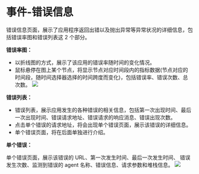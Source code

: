 # 事件-错误信息

错误信息页面，展示了应用程序返回出错以及抛出异常等异常状况的详细信息，包括错误率图和错误列表这 2 个部分。

**错误率图：**<br>

* 以折线图的方式，展示了该应用的错误率随时间的变化情况。
* 鼠标悬停在图上某个节点，将显示节点对应时间段内的指标数据(节点对应的时间段，随时间选择器选择的时间跨度而变化)，包括错误率、错误次数、总次数。
![](/images/aimonitor_eventerror01.png)


**错误列表：**<br>

* 错误列表，展示应用发生的各种错误的相关信息，包括第一次出现时间、最后一次出现时间、错误请求地址、错误请求的响应消息、错误出现次数。
* 点击单个错误的请求地址，将会出现单个错误页面，展示该错误的详细信息。
* 单个错误页面，将在后面单独进行介绍。

**单个错误：**<br>

单个错误页面，展示该错误的 URL、第一次发生时间、最后一次发生时间、 错误发生次数、监测到错误的 agent 名称、错误信息、请求参数和堆栈信息。
![](/images/aimonitor_eventerror02.png)

